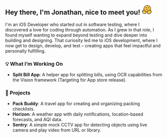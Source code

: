 ## Hey there, I'm Jonathan, nice to meet you!  <img src="https://github.com/jonathanvieri/jonathanvieri/blob/main/assets/smiling-wave.gif" height=32px width=32px alt="smiling emoji with waving hands" />

I'm an iOS Developer who started out in software testing, where I discovered a love for coding through automation. 
As I grew in that role, I found myself wanting to expand beyond testing and dive deeper into building and designing. That curiosity led me to iOS development, where I now get to design, develop, and test – creating apps that feel impactful and personally fulfilling.

### 💡 What I’m Working On
- **Split Bill App**: A helper app for splitting bills, using OCR capabilities from the Vision framework (Targeting for App store release).

### 🚀 Projects
- **Pack Buddy**: A travel app for creating and organizing packing checklists.
- **Horizon**: A weather app with daily notifications, location-based forecasts, and AQI data.
- **Sentry**: A simple mock CCTV app for detecting objects using live camera and play video from URL or library.
